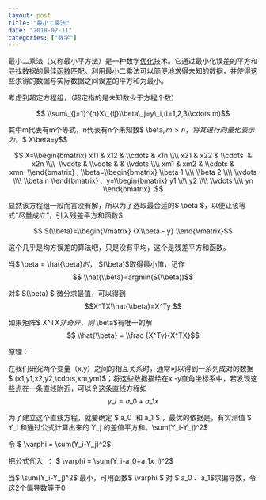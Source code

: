 ```yaml
---
layout: post
title: "最小二乘法"
date: "2018-02-11"
categories: ["数学"]
---
```


最小二乘法（又称最小平方法）是一种数学[优化](https://baike.baidu.com/item/%E4%BC%98%E5%8C%96)技术。它通过最小化误差的平方和寻找数据的最佳[函数](https://baike.baidu.com/item/%E5%87%BD%E6%95%B0)匹配。利用最小二乘法可以简便地求得未知的数据，并使得这些求得的数据与实际数据之间误差的平方和为最小。

考虑到超定方程组，（超定指的是未知数少于方程个数）

$$ \\sum\_{j=1}^{n}X\_{ij}\\beta\_j=y\_i,(i=1,2,3\\cdots m)$$

其中m代表有m个等式，n代表有n个未知数$ \\beta$,m>n，将其进行向量化表示为，$$ X\\beta=y$$

$$ X=\\begin{bmatrix} x11 & x12 & \\cdots & x1n \\\\ x21 & x22 & \\cdots  & x2n \\\\  \\vdots & \\vdots & & \\vdots \\\\ xm1 & xm2 & \\cdots & xmn  \\end{bmatrix} , \\beta=\\begin{bmatrix} \\beta 1 \\\\ \\beta 2 \\\\ \\vdots \\\\ \\beta n \\end{bmatrix} ,  y=\\begin{bmatrix} y1 \\\\ y2 \\\\ \\vdots \\\\ yn \\end{bmatrix}  $$

显然该方程组一般而言没有解，所以为了选取最合适的$ \\beta $，以便让该等式“尽量成立”，引入残差平方和函数S

$$ S(\\beta)=\\begin{Vmatrix} {X\\beta - y} \\end{Vmatrix}$$

这个几乎是均方误差的算法吧，只是没有平均，这个是残差平方和函数。

当$ \\beta = \\hat{\\beta}$时，$ S(\\beta)$取得最小值，记作 $$ \\hat{\\beta}=argmin(S(\\beta))$$

对$ S(\\beta) $ 微分求最值，可以得到 $$X^TX\\hat{\\beta}=X^Ty $$

如果矩阵$ X^TX$非奇异，则$ \\beta$有唯一的解 $$ \\hat{\\beta} = \\frac {X^Ty}{X^TX}$$

原理：

在我们研究两个变量（x,y）之间的相互关系时，通常可以得到一系列成对的数据 $ (x1,y1,x2,y2,\\cdots,xm,ym)$；将这些数据描绘在x -y直角坐标系中，若发现这些点在一条直线附近，可以令这条直线方程如 $$y\_i=a\_0+a\_1x$$

为了建立这个直线方程，就要确定 $ a\_0  和 a\_1 $ ，最优的依据是，有实测值 $ Y\_i 和通过公式计算出来的 Y\_j 的差值平方和。\\sum(Y\_i-Y\_j)^2$

令 $ \\varphi = \\sum(Y\_i-Y\_j)^2$

把公式代入  ： $ \\varphi = \\sum(Y\_i-a\_0+a\_1x\_i)^2$

当$ \\sum(Y\_i-Y\_j)^2$ 最小，可用函数$ \\varphi $ 对 $ a\_0 、a\_1$求偏导数，令这2个偏导数等于0

